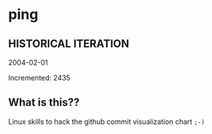 # ping

## HISTORICAL ITERATION
2004-02-01

Incremented: 2435

## What is this?? 
Linux skills to hack the github commit visualization chart `;-)`
